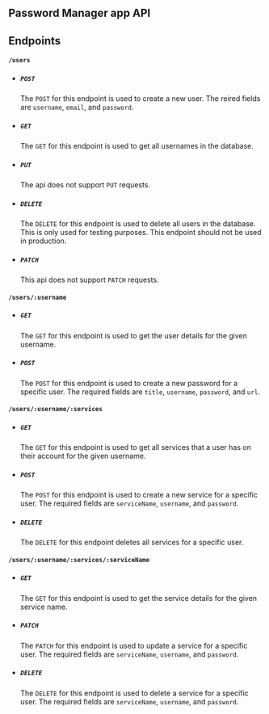 ## Password Manager app API


## Endpoints
#### `/users`
- ##### `POST`
    The `POST` for this endpoint is used to create a new user. The reired fields are `username`, `email`, and `password`.
- ##### `GET`
    The `GET` for this endpoint is used to get all usernames in the database.
- ##### `PUT`
    The api does not support `PUT` requests.
- ##### `DELETE`
    The `DELETE` for this endpoint is used to delete all users in the database. This is only used for testing purposes. This endpoint should not be used in production.
- ##### `PATCH`
    This api does not support `PATCH` requests.

#### `/users/:username`
- ##### `GET`
    The `GET` for this endpoint is used to get the user details for the given username.
- ##### `POST`
    The `POST` for this endpoint is used to create a new password for a specific user. The required fields are `title`, `username`, `password`, and `url`.

#### `/users/:username/:services`
- ##### `GET`
    The `GET` for this endpoint is used to get all services that a  user has on their account for the given username.
- ##### `POST`
    The `POST` for this endpoint is used to create a new service for a specific user. The required fields are `serviceName`, `username`, and `password`.
- ##### `DELETE`
    The `DELETE` for this endpoint deletes all services for a specific user.

#### `/users/:username/:services/:serviceName`
- ##### `GET`
    The `GET` for this endpoint is used to get the service details for the given service name.
- ##### `PATCH`
    The `PATCH` for this endpoint is used to update a service for a specific user. The required fields are `serviceName`, `username`, and `password`.
- ##### `DELETE`
    The `DELETE` for this endpoint is used to delete a service for a specific user. The required fields are `serviceName`, `username`, and `password`.
